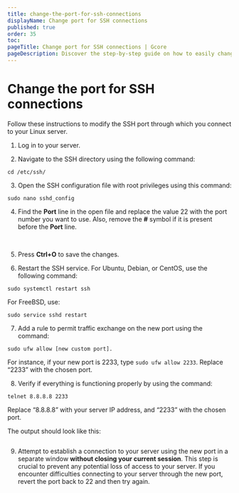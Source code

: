 ```yaml
---
title: change-the-port-for-ssh-connections
displayName: Change port for SSH connections
published: true
order: 35
toc:
pageTitle: Change port for SSH connections | Gcore
pageDescription: Discover the step-by-step guide on how to easily change the port for SSH connections on your Linux server.
---
```


# Change the port for SSH connections

Follow these instructions to modify the SSH port through which you connect to your Linux server.

1. Log in to your server.

2. Navigate to the SSH directory using the following command:

```
cd /etc/ssh/
```

3. Open the SSH configuration file with root privileges using this command:

```
sudo nano sshd_config
```

4. Find the **Port** line in the open file and replace the value 22 with the port number you want to use. Also, remove the **#** symbol if it is present before the **Port** line.

<media-gallery>

<img src="https://assets.gcore.pro/docs/hosting/virtual-servers/manage/connect/change-the-port-for-ssh-connections/1-port-22.png" alt="">

<img src="https://assets.gcore.pro/docs/hosting/virtual-servers/manage/connect/change-the-port-for-ssh-connections/2-port-2233.png" alt="">

</media-gallery>

5. Press **Ctrl+O** to save the changes.

6. Restart the SSH service.
For Ubuntu, Debian, or CentOS, use the following command:

```
sudo systemctl restart ssh 
```

For FreeBSD, use:

```
sudo service sshd restart
```

7. Add a rule to permit traffic exchange on the new port using the command:

```
sudo ufw allow [new custom port].
```

For instance, if your new port is 2233, type `sudo ufw allow 2233`. Replace “2233” with the chosen port.

8. Verify if everything is functioning properly by using the command:

```
telnet 8.8.8.8 2233
```

Replace “8.8.8.8” with your server IP address, and “2233” with the chosen port.

The output should look like this:

<img src="https://assets.gcore.pro/docs/hosting/virtual-servers/manage/connect/change-the-port-for-ssh-connections/3-output.png" alt="">

9. Attempt to establish a connection to your server using the new port in a separate window **without closing your current session**. This step is crucial to prevent any potential loss of access to your server. If you encounter difficulties connecting to your server through the new port, revert the port back to 22 and then try again.